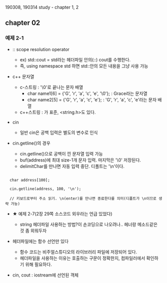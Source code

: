 190308, 190314 study - chapter 1, 2

## chapter 02
### 예제 2-1

* :: scope resolution operator
  + ex) std::cout = std라는 헤더파일 안의(::) cout를 수행한다.
  * 즉, using namespace std 하면 std::안의 모든 내용을 그냥 사용 가능
  
* c++ 문자열
  + c-스트링 : '\0'로 끝나는 문자 배열
    - char name1[6] = {'G', 'r', 'a', 'c', 'e', '\0'}; : Grace라는 문자열
    - char name2[5] = {'G', 'r', 'a', 'c', 'e'}; : 'G', 'r', 'a', 'c', 'e'라는 문자 배열
  + c++스트링 : <cstring>가 표준, <string.h>도 있다.
* cin
  + 일반 cin은 공백 입력은 별도의 변수로 인식

* cin.getline()의 경우
  + cin.getline()으로 공백이 낀 문자열 입력 가능
  + buf(address)에 최대 size-1개 문자 입력. 마지막은 '\0' 저장된다.
  + delimitChar를 만나면 자동 입력 중단. 디폴트는 '\n'이다.

<code> 
  char address[100];
</code>
<code>
  cin.getline(address, 100, '\n'); 
</code>
<code>
  // 키보드로부터 주소 읽기. \n(enter)를 만나면 종료한다를 의미(디폴트가 \n이므로 생략 가능)
</code>

* ★ 예제 2-7(2장 29쪽 소스코드 외우라는 언급 있었다)
  + string 헤더파일 사용하는 방법?이 손코딩으로 나오려나.. 헤너랑 메소드같은 것 좀 외워두자
  
* 헤더파일에는 함수 선언만 있다
  + 함수 코드는 비주얼스튜디오의 라이브러리 파일에 저장되어 있다.
  + 헤더파일을 사용하는 이유는 호출하는 구문이 정확한지, 컴파일러에서 확인하기 위해 필요하다.
  
* cin, cout : iostream에 선언된 객체
